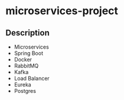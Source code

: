 # microservices-project


## Description

- Microservices
- Spring Boot
- Docker
- RabbitMQ
- Kafka
- Load Balancer
- Eureka
- Postgres

